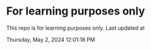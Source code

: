 # For learning purposes only
This repo is for learning purposes only.
Last updated at

Thursday, May 2, 2024 12:01:18 PM

